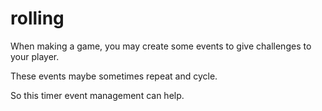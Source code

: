 # rolling
When making a game, you may create some events to give challenges to your player. 

These events maybe sometimes repeat and cycle. 

So this timer event management can help.
